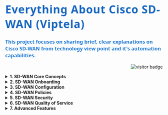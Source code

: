 <h1 align="left" style="color:#1565c0; font-family:'Segoe UI', 'Roboto', 'Arial', 'Helvetica Neue', sans-serif; font-size:2.5em; font-weight:700; letter-spacing:1px;">
  Everything About Cisco SD-WAN (Viptela)
</h1>

<p align="left" style="color:#1976d2; font-size:1.15em; font-family:'Segoe UI', 'Roboto', 'Arial', 'Helvetica Neue', sans-serif; font-weight:500;">
  <b>This project focuses on sharing brief, clear explanations on Cisco SD-WAN from technology view point and it's automation capabilities.</b>
</p>


<p align="right">
  <img src="https://visitor-badge.laobi.icu/badge?page_id=network.tocoder.network.tocoder" alt="visitor badge"/>
</p>



<details>
  <summary><b>1. SD-WAN Core Concepts</b></summary>
  <ul>
    <li><a href="01_SD-WAN_Core_Concepts/SD-WAN_Controller_Funtions.md">Controllers Architecture</a></li>
    <li><a href="01_SD-WAN_Core_Concepts/Plane_Architecture.md">SD-WAN Functional Planes Overview</a></li>
    <li><a href="01_SD-WAN_Core_Concepts/Security_and_Authentication.md">Security & Transport Protocol</a></li>
    <li><a href="01_SD-WAN_Core_Concepts/How_SD-WAN_works.md">How SD-WAN Works (Step by Step Flow)</a></li>
    <li><a href="01_SD-WAN_Core_Concepts/Key_Protocols.md">Key Protocols</a></li>
    <li><a href="01_SD-WAN_Core_Concepts/Network_Ports.md">Network Ports</a></li>
    <li><a href="01_SD-WAN_Core_Concepts/Special_VPNs_in_Cisco_SD-WAN.md">Special VPNs in Cisco SD-WAN</a></li>
    <li><a href="01_SD-WAN_Core_Concepts/Verification_Commands.md">Verification Commands</a></li>
    <li><a href="01_SD-WAN_Core_Concepts/Quick_Troubleshooting_Checklist.md">Quick Troubleshooting Checklist</a></li>
  </ul>
</details>
<details>
  <summary><b>2. SD-WAN Onboarding</b></summary>
  <ul>
    <li><a href="02_SD-WAN_Onboarding/Onboarding_key_concepts.md">Onboarding Key Concepts</a></li>
    <li><a href="02_SD-WAN_Onboarding/initial_config.md">Onboarding Intail Configrationss</a></li>
    <li><a href="02_SD-WAN_Onboarding/Enabling_Enterprise_Cert_on_vManage.md">Enabling Enterprise Certificates on vManage</a></li>
    <li><a href="02_SD-WAN_Onboarding/Trusting_Root_CA_on_Controllers.md">Trusting the Root CA Certificate on SD-WAN Controllers</a></li>
    <li><a href="02_SD-WAN_Onboarding/Signing_Controllers_Certificates.md">Signing Controllers Certificates (CSR)</a></li>
    <li><a href="02_SD-WAN_Onboarding/Verification_Onboarding.md">Verification of Onboarding (CLI Example)</a></li>
  </ul>
</details>
<details>
  <summary><b>3. SD-WAN Configuration</b></summary>
  <ul>
    <li><a href="03_SD-WAN_Configuration/README.md">Configuration Guide</a></li>
  </ul>
</details>
<details>
  <summary><b>4. SD-WAN Policies</b></summary>
  <ul>
    <li><a href="04_SD-WAN_Policies/README.md">Policy Types & Examples</a></li>
  </ul>
</details>
<details>
  <summary><b>5. SD-WAN Security</b></summary>
  <ul>
    <li><a href="05_SD-WAN_Security/README.md">Security Concepts</a></li>
  </ul>
</details>
<details>
  <summary><b>6. SD-WAN Quality of Service</b></summary>
  <ul>
    <li><a href="06_SD-WAN_Quality_of_Service/README.md">QoS Overview</a></li>
  </ul>
</details>
<details>
  <summary><b>7. Advanced Features</b></summary>
  <ul>
    <li><a href="07_Advanced_Features/README.md">Advanced Features</a></li>
  </ul>
</details>


